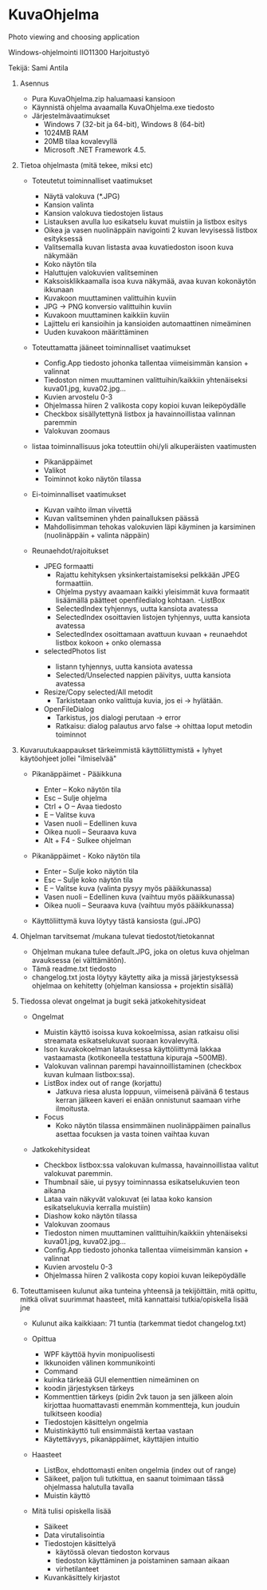 # KuvaOhjelma
Photo viewing and choosing application

Windows-ohjelmointi IIO11300 Harjoitustyö

Tekijä: Sami Antila

1. Asennus

	- Pura KuvaOhjelma.zip haluamaasi kansioon
	- Käynnistä ohjelma avaamalla KuvaOhjelma.exe tiedosto
	- Järjestelmävaatimukset
		- Windows 7 (32-bit ja 64-bit), Windows 8 (64-bit)
		- 1024MB RAM
		- 20MB tilaa kovalevyllä
		- Microsoft .NET Framework 4.5.


2. Tietoa ohjelmasta (mitä tekee, miksi etc)

	- Toteutetut toiminnalliset vaatimukset
		- Näytä valokuva (*.JPG)
		- Kansion valinta
		- Kansion valokuva tiedostojen listaus
		- Listauksen avulla luo esikatselu kuvat muistiin ja listbox esitys
		- Oikea ja vasen nuolinäppäin navigointi 2 kuvan levyisessä listbox esityksessä
		- Valitsemalla kuvan listasta avaa kuvatiedoston isoon kuva näkymään
		- Koko näytön tila
		- Haluttujen valokuvien valitseminen
		- Kaksoisklikkaamalla isoa kuva näkymää, avaa kuvan kokonäytön ikkunaan
		- Kuvakoon muuttaminen valittuihin kuviin
		- JPG -> PNG konversio valittuihin kuviin
		- Kuvakoon muuttaminen kaikkiin kuviin
		- Lajittelu eri kansioihin ja kansioiden automaattinen nimeäminen
		- Uuden kuvakoon määrittäminen

	- Toteuttamatta jääneet toiminnalliset vaatimukset
		- Config.App tiedosto johonka tallentaa viimeisimmän kansion + valinnat
		- Tiedoston nimen muuttaminen valittuihin/kaikkiin yhtenäiseksi kuva01.jpg, kuva02.jpg...
		- Kuvien arvostelu 0-3
		- Ohjelmassa hiiren 2 valikosta copy kopioi kuvan leikepöydälle
		- Checkbox sisällytettynä listbox ja havainnoillistaa valinnan paremmin
		- Valokuvan zoomaus

	- listaa toiminnallisuus joka toteuttiin ohi/yli alkuperäisten vaatimusten
		- Pikanäppäimet
		- Valikot
		- Toiminnot koko näytön tilassa

	- Ei-toiminnalliset vaatimukset
		- Kuvan vaihto ilman viivettä
		- Kuvan valitseminen yhden painalluksen päässä
		- Mahdollisimman tehokas valokuvien läpi käyminen ja karsiminen
		  (nuolinäppäin + valinta näppäin)

	- Reunaehdot/rajoitukset
		- JPEG formaatti
			- Rajattu kehityksen yksinkertaistamiseksi pelkkään JPEG formaattiin.
			- Ohjelma pystyy avaamaan kaikki yleisimmät kuva formaatit lisäämällä päätteet openfiledialog kohtaan.
		-ListBox
			- SelectedIndex tyhjennys, uutta kansiota avatessa
			- SelectedIndex osoittavien listojen tyhjennys, uutta kansiota avatessa
			- SelectedIndex osoittamaan avattuun kuvaan + reunaehdot listbox kokoon + onko olemassa
		- selectedPhotos list<int>
			- listann tyhjennys, uutta kansiota avatessa
			- Selected/Unselected nappien päivitys, uutta kansiota avatessa
		- Resize/Copy selected/All metodit
			- Tarkistetaan onko valittuja kuvia, jos ei -> hylätään.
		- OpenFileDialog
			- Tarkistus, jos dialogi perutaan -> error
			- Ratkaisu: dialog palautus arvo false -> ohittaa loput metodin toiminnot
		


3. Kuvaruutukaappaukset tärkeimmistä käyttöliittymistä + lyhyet käytöohjeet jollei "ilmiselvää"

	- Pikanäppäimet - Pääikkuna
		- Enter 		– 	Koko näytön tila
		- Esc			– 	Sulje ohjelma
		- Ctrl + O 		– 	Avaa tiedosto
		- E				–	Valitse kuva
		- Vasen nuoli 	– 	Edellinen kuva
		- Oikea nuoli 	– 	Seuraava kuva
		- Alt + F4		-	Sulkee ohjelman

	- Pikanäppäimet - Koko näytön tila
		- Enter 		– 	Sulje koko näytön tila
		- Esc			– 	Sulje koko näytön tila
		- E				–	Valitse kuva (valinta pysyy myös pääikkunassa)
		- Vasen nuoli 	– 	Edellinen kuva (vaihtuu myös pääikkunassa)
		- Oikea nuoli 	– 	Seuraava kuva (vaihtuu myös pääikkunassa)

	- Käyttöliittymä kuva löytyy tästä kansiosta (gui.JPG)


4. Ohjelman tarvitsemat /mukana tulevat tiedostot/tietokannat

	- Ohjelman mukana tulee default.JPG, joka on oletus kuva ohjelman avauksessa (ei välttämätön).
	- Tämä readme.txt tiedosto
	- changelog.txt josta löytyy käytetty aika ja missä järjestyksessä ohjelmaa on kehitetty
	  (ohjelman kansiossa + projektin sisällä)


5. Tiedossa olevat ongelmat ja bugit sekä jatkokehitysideat

	- Ongelmat
		- Muistin käyttö isoissa kuva kokoelmissa, asian ratkaisu olisi streamata esikatselukuvat suoraan kovalevyltä.
		- Ison kuvakokoelman latauksessa käyttöliittymä lakkaa vastaamasta (kotikoneella testattuna kipuraja ~500MB).
		- Valokuvan valinnan parempi havainnoillistaminen (checkbox kuvan kulmaan listbox:ssa).
		- ListBox index out of range (korjattu)
			- Jatkuva riesa alusta loppuun, viimeisenä päivänä 6 testaus kerran jälkeen kaveri ei enään onnistunut 
			  saamaan virhe ilmoitusta.
		- Focus
			- Koko näytön tilassa ensimmäinen nuolinäppäimen painallus asettaa focuksen ja vasta toinen vaihtaa kuvan

	- Jatkokehitysideat 
		- Checkbox listbox:ssa valokuvan kulmassa, havainnoillistaa valitut valokuvat paremmin.
		- Thumbnail säie, ui pysyy toiminnassa esikatselukuvien teon aikana
		- Lataa vain näkyvät valokuvat (ei lataa koko kansion esikatselukuvia kerralla muistiin)
		- Diashow koko näytön tilassa
		- Valokuvan zoomaus
		- Tiedoston nimen muuttaminen valittuihin/kaikkiin yhtenäiseksi kuva01.jpg, kuva02.jpg...
		- Config.App tiedosto johonka tallentaa viimeisimmän kansion + valinnat
		- Kuvien arvostelu 0-3
		- Ohjelmassa hiiren 2 valikosta copy kopioi kuvan leikepöydälle


6. Toteuttamiseen kulunut aika tunteina yhteensä ja tekijöittäin, mitä opittu, mitkä olivat suurimmat haasteet, mitä kannattaisi tutkia/opiskella lisää jne

	- Kulunut aika kaikkiaan: 71 tuntia (tarkemmat tiedot changelog.txt)

	- Opittua
		- WPF käyttöä hyvin monipuolisesti
		- Ikkunoiden välinen kommunikointi
		- Command
		- kuinka tärkeää GUI elementtien nimeäminen on
		- koodin järjestyksen tärkeys
		- Kommenttien tärkeys (pidin 2vk tauon ja sen jälkeen aloin kirjottaa 
		  huomattavasti enemmän kommentteja, kun jouduin tulkitseen koodia)
		- Tiedostojen käsittelyn ongelmia
		- Muistinkäyttö tuli ensimmäistä kertaa vastaan
		- Käytettävyys, pikanäppäimet, käyttäjien intuitio
		
	- Haasteet
		- ListBox, ehdottomasti eniten ongelmia (index out of range)
		- Säikeet, paljon tuli tutkittua, en saanut toimimaan tässä ohjelmassa halutulla tavalla
		- Muistin käyttö

	- Mitä tulisi opiskella lisää
		- Säikeet
		- Data virutalisointia
		- Tiedostojen käsittelyä
			- käytössä olevan tiedoston korvaus
			- tiedoston käyttäminen ja poistaminen samaan aikaan
			- virhetilanteet
		- Kuvankäsittely kirjastot
